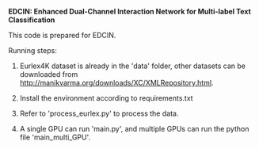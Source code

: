 **EDCIN: Enhanced Dual-Channel Interaction Network for Multi-label Text Classification**


This code is prepared for EDCIN.


Running steps:

1. Eurlex4K dataset is already in the 'data' folder, other datasets can be downloaded from http://manikvarma.org/downloads/XC/XMLRepository.html.

2. Install the environment according to requirements.txt

3. Refer to 'process_eurlex.py' to process the data.

4. A single GPU can run 'main.py', and multiple GPUs can run the python file 'main_multi_GPU'.

